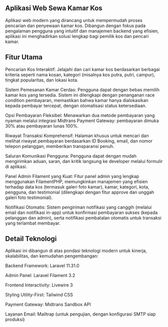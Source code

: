 ## Aplikasi Web Sewa Kamar Kos 

Aplikasi web modern yang dirancang untuk mempermudah proses pencarian dan penyewaan kamar kos. Dibangun dengan fokus pada pengalaman pengguna yang intuitif dan manajemen backend yang efisien, aplikasi ini menghadirkan solusi lengkap bagi pemilik kos dan pencari kamar.

## Fitur Utama
Pencarian Kos Interaktif: Jelajahi dan cari kamar kos berdasarkan berbagai kriteria seperti nama kosan, kategori (misalnya kos putra, putri, campur), tingkat popularitas, dan lokasi kota.

Sistem Pemesanan Kamar Cerdas: Pengguna dapat dengan bebas memilih kamar kos yang tersedia. Sistem ini dilengkapi dengan penanganan race condition pembayaran, memastikan bahwa kamar hanya dialokasikan kepada pembayar tercepat, dengan otomatisasi status ketersediaan.

Opsi Pembayaran Fleksibel: Menawarkan dua metode pembayaran yang nyaman melalui integrasi Midtrans Payment Gateway: pembayaran dimuka 30% atau pembayaran lunas 100%.

Riwayat Transaksi Komprehensif: Halaman khusus untuk mencari dan melihat riwayat pembayaran berdasarkan ID Booking, email, dan nomor telepon pelanggan, memberikan transparansi penuh.

Saluran Komunikasi Pengguna: Pengguna dapat dengan mudah mengirimkan aduan, saran, dan kritik langsung ke developer melalui formulir di aplikasi.

Panel Admin Filament yang Kuat: Fitur panel admin yang lengkap menggunakan FilamentPHP, memungkinkan manajemen yang efisien terhadap data kos (termasuk galeri foto kamar), kamar, kategori, kota, pengguna, dan testimonial (dilengkapi dengan fitur approve dan unggah galeri foto testimonial).

Notifikasi Otomatis: Sistem pengiriman notifikasi yang canggih (melalui email dan notifikasi in-app) untuk konfirmasi pembayaran sukses (kepada pelanggan dan admin), serta notifikasi pembatalan otomatis untuk transaksi yang terlambat membayar.

## Detail Teknologi
Aplikasi ini dibangun di atas pondasi teknologi modern untuk kinerja, skalabilitas, dan kemudahan pengembangan:

Backend Framework: Laravel 11.31.0

Admin Panel: Laravel Filament 3.2

Frontend Interactivity: Livewire 3

Styling Utility-First: Tailwind CSS

Payment Gateway: Midtrans Sandbox API

Layanan Email: Mailtrap (untuk pengujian, dengan konfigurasi SMTP siap produksi)